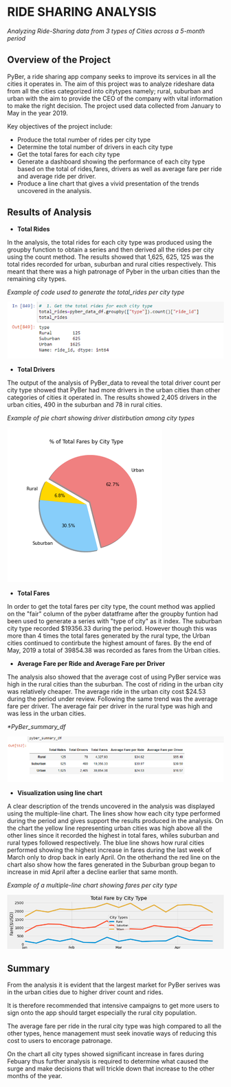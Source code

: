 # RIDE SHARING ANALYSIS
_Analyzing Ride-Sharing data from 3 types of Cities across a 5-month period_


## Overview of the Project

PyBer, a ride sharing app company seeks to improve its services in all the cities it operates in. The aim of this project was to analyze rideshare data from all the cities categorized into citytypes namely; rural, suburban and urban with the aim to provide the CEO of the company with vital information to make the right decision.
The project used data collected from January to May in the year 2019.

Key objectives of the project include:
- Produce the total number of rides per city type
- Determine the total number of drivers in each city type
- Get the total fares for each city type
- Generate a dashboard showing the performance of each city type based on the total of rides,fares, drivers as well as average fare per ride and average ride per driver.
- Produce a line chart that gives a vivid presentation of the trends uncovered in the analysis. 


## Results of Analysis

* **Total Rides**

In the analysis, the total rides for each city type was produced using the groupby function to obtain a series and then derived all the rides per city using the count method. The results showed that 1,625, 625, 125 was the total rides recorded for urban, suburban and rural cities respectively. This meant that there was a high patronage of Pyber in the urban cities than the remaining city types. 

_*Example of code used to generate the total_rides per city type*_

![Alt text](https://github.com/emmanuelbrim/PyBer_Analysis/blob/main/analysis/Capture.PNG)


* **Total Drivers**

The output of the analysis of PyBer_data to reveal the total driver count per city type showed that PyBer had more drivers in the urban cities than other categories of cities it operated in. The results showed 2,405 drivers in the urban cities, 490 in the suburban and 78 in rural cities.

_*Example of pie chart showing driver distirbution among city types*_

![Alt text](https://github.com/emmanuelbrim/PyBer_Analysis/blob/main/analysis/Fig5.png)


* **Total Fares**

In order to get the total fares per city type, the count method was applied on the "fair" column of the pyber datatframe after the groupby funtion had been used to generate a series with "type of city" as it index. The suburban city type recorded $19356.33 during the period. However though this was more than 4 times the total fares generated by the rural type, the Urban cities continued to contirbute the highest amount of fares. By the end of May, 2019 a total of  39854.38 was recorded as fares from the Urban cities.

* **Average Fare per Ride and Average Fare per Driver**

The analysis also showed that the average cost of using PyBer service was high in the rural cities than the suburban. The cost of riding in the urban city was relatively cheaper. The average ride in the urban city cost $24.53 during the period under review.
Following the same trend was the average fare per driver. The average fair per driver in the rural type was high and was less in the urban cities. 


_*PyBer_summary_df_

![Alt text](https://github.com/emmanuelbrim/PyBer_Analysis/blob/main/analysis/pyber%20summary.PNG)



* **Visualization using line chart**

A clear description of the trends uncovered in the analysis was displayed using the multiple-line chart. 
The lines show how each city type performed during the period and gives support the results produced in the analysis.
On the chart the yellow line representing urban cities was high above all the other lines since it recorded the highest in total fares, whiles suburban and rural types followed respectively.
The blue line shows how rural cities performed showing the highest increase in fares during the last week of March only to drop back in early April.
On the otherhand the red line on the chart also show how the fares generated in the Suburban group began to increase in mid April after a decline earlier that same month.


_*Example of a multiple-line chart showing fares per city type*_

![Alt text](https://github.com/emmanuelbrim/PyBer_Analysis/blob/main/analysis/Fig8.png)



## Summary

From the analysis it is evident that the largest market for PyBer serives was in the urban cities due to higher driver count and rides.

It is therefore recommended that intensive campaigns to get more users to sign onto the app should target especially the rural city population.

The average fare per ride in the rural city type was high compared to all the other types, hence management must seek inovatie ways of reducing this cost to users to encorage patronage. 

On the chart all city types showed significant increase in fares during Febuary thus further analysis is required to determine what caused the surge and make decisions that will trickle down that increase to the other months of the year. 

 
